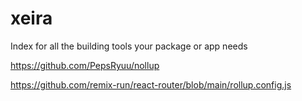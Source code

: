 # xeira

Index for all the building tools your package or app needs



https://github.com/PepsRyuu/nollup

https://github.com/remix-run/react-router/blob/main/rollup.config.js